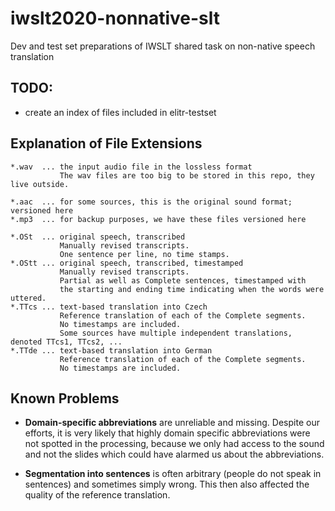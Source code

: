 # iwslt2020-nonnative-slt
Dev and test set preparations of IWSLT shared task on non-native speech translation

## TODO:

- create an index of files included in elitr-testset

## Explanation of File Extensions

```
*.wav  ... the input audio file in the lossless format
           The wav files are too big to be stored in this repo, they live outside.

*.aac  ... for some sources, this is the original sound format; versioned here
*.mp3  ... for backup purposes, we have these files versioned here

*.OSt  ... original speech, transcribed
           Manually revised transcripts.
           One sentence per line, no time stamps.
*.OStt ... original speech, transcribed, timestamped
           Manually revised transcripts.
           Partial as well as Complete sentences, timestamped with
           the starting and ending time indicating when the words were uttered.
*.TTcs ... text-based translation into Czech
           Reference translation of each of the Complete segments.
           No timestamps are included.
           Some sources have multiple independent translations, denoted TTcs1, TTcs2, ...
*.TTde ... text-based translation into German
           Reference translation of each of the Complete segments.
           No timestamps are included.
```


## Known Problems

- **Domain-specific abbreviations** are unreliable and missing. Despite our efforts, it is very likely that highly domain specific abbreviations were not spotted in the processing, because we only had access to the sound and not the slides which could have alarmed us about the abbreviations.

- **Segmentation into sentences** is often arbitrary (people do not speak in sentences) and sometimes simply wrong. This then also affected the quality of the reference translation.
